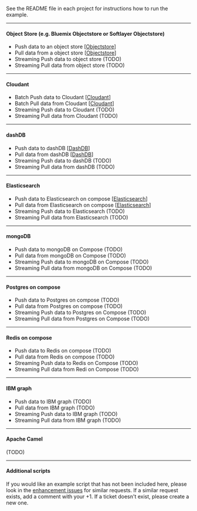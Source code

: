 See the README file in each project for instructions how to run the example.

*********************************************************************

#### Object Store (e.g. Bluemix Objectstore or Softlayer Objectstore)

- Push data to an object store [[Objectstore](./Objectstore)]
- Pull data from a object store [[Objectstore](./Objectstore)]
- Streaming Push data to object store (TODO)
- Streaming Pull data from object store (TODO)

*********************************************************************

#### Cloudant 

- Batch Push data to Cloudant [[Cloudant](./Cloudant)]
- Batch Pull data from Cloudant [[Cloudant](./Cloudant)]
- Streaming Push data to Cloudant (TODO)
- Streaming Pull data from Cloudant (TODO)

*********************************************************************

#### dashDB 

- Push data to dashDB [[DashDB](./DashDB)]
- Pull data from dashDB [[DashDB](./DashDB)]
- Streaming Push data to dashDB (TODO)
- Streaming Pull data from dashDB (TODO)

*********************************************************************

#### Elasticsearch 

- Push data to Elasticsearch on compose [[Elasticsearch](./Elasticsearch)]
- Pull data from Elasticsearch on compose [[Elasticsearch](./Elasticsearch)]
- Streaming Push data to Elasticsearch (TODO)
- Streaming Pull data from Elasticsearch (TODO)

*********************************************************************
#### mongoDB 

- Push data to mongoDB on Compose (TODO)
- Pull data from mongoDB on Compose (TODO)
- Streaming Push data to mongoDB on Compose (TODO)
- Streaming Pull data from mongoDB on Compose (TODO)

*********************************************************************

#### Postgres on compose

- Push data to Postgres on compose (TODO)
- Pull data from Postgres on compose (TODO)
- Streaming Push data to Postgres on Compose (TODO)
- Streaming Pull data from Postgres on Compose (TODO)

*********************************************************************

#### Redis on compose

- Push data to Redis on compose (TODO)
- Pull data from Redis on compose (TODO)
- Streaming Push data to Redis on Compose (TODO)
- Streaming Pull data from Redi on Compose (TODO)

*********************************************************************

#### IBM graph

- Push data to IBM graph (TODO)
- Pull data from IBM graph (TODO)
- Streaming Push data to IBM graph (TODO)
- Streaming Pull data from IBM graph (TODO)

*********************************************************************

#### Apache Camel

(TODO)

*********************************************************************

#### Additional scripts

If you would like an example script that has not been included here, please look in the [enhancement issues](https://github.com/snowch/bluemix-spark-submit-examples/issues?q=is%3Aissue+is%3Aopen+label%3Aenhancement) for similar requests.  If a similar request exists, add a comment with your +1.  If a ticket doesn't exist, please create a new one.
